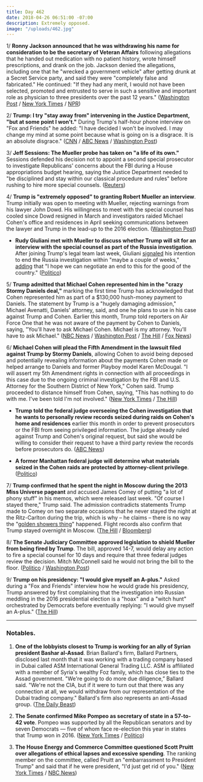 ```yaml
---
title: Day 462
date: 2018-04-26 06:51:00 -07:00
description: Extremely opposed.
image: "/uploads/462.jpg"
---
```


1/ **Ronny Jackson announced that he was withdrawing his name for consideration to be the secretary of Veteran Affairs** following allegations that he handed out medication with no patient history, wrote himself prescriptions, and drank on the job. Jackson denied the allegations, including one that he "wrecked a government vehicle" after getting drunk at a Secret Service party, and said they were "completely false and fabricated." He continued: "If they had any merit, I would not have been selected, promoted and entrusted to serve in such a sensitive and important role as physician to three presidents over the past 12 years." ([Washington Post](https://www.washingtonpost.com/politics/ronny-jackson-withdraws-as-trumps-nominee-to-lead-veterans-affairs/2018/04/26/5a343806-48f6-11e8-9072-f6d4bc32f223_story.html?utm_term=.2cee7e54650f) / [New York Times](https://www.nytimes.com/2018/04/26/us/politics/ronny-jackson-nomination-withdrawn.html) / [NPR](https://www.npr.org/2018/04/26/605471807/dr-ronny-jackson-withdraws-as-va-nominee))

2/ **Trump: I try "stay away from" intervening in the Justice Department, "but at some point I won't."** During Trump's half-hour phone interview on "Fox and Friends" he added: "I have decided I won't be involved. I may change my mind at some point because what is going on is a disgrace. It is an absolute disgrace." ([CNN](https://www.cnn.com/2018/04/26/politics/donald-trump-justice-department-fox-and-friends/index.html) / [ABC News](http://abcnews.go.com/Politics/trump-launches-attack-justice-department/story?id=54747212) / [Washington Post](https://www.washingtonpost.com/politics/trump-says-he-might-get-more-involved-in-managing-the-justice-department/2018/04/26/01ea09fe-4956-11e8-827e-190efaf1f1ee_story.html))

3/ **Jeff Sessions: The Mueller probe has taken on "a life of its own."** Sessions defended his decision not to appoint a second special prosecutor to investigate Republicans' concerns about the FBI during a House appropriations budget hearing, saying the Justice Department needed to "be disciplined and stay within our classical procedure and rules" before rushing to hire more special counsels. ([Reuters](https://www.reuters.com/article/us-usa-trump-russia-sessions/u-s-attorney-general-sessions-say-mueller-probe-has-taken-on-life-of-its-own-idUSKBN1HX30P))

4/ **Trump is "extremely opposed" to granting Robert Mueller an interview**. Trump initially was open to meeting with Mueller, rejecting warnings from his lawyer John Dowd. His willingness to meet with the special counsel has cooled since Dowd resigned in March and investigators raided Michael Cohen's office and residences in April seeking communications between the lawyer and Trump in the lead-up to the 2016 election. ([Washington Post](https://www.washingtonpost.com/politics/giuliani-reopens-negotiations-about-presidential-interview-with-mueller-but-cautions-special-counsel-that-trump-remains-resistant/2018/04/25/91ce79de-48a1-11e8-9072-f6d4bc32f223_story.html))

* **Rudy Giuliani met with Mueller to discuss whether Trump will sit for an interview with the special counsel as part of the Russia investigation**. After joining Trump's legal team last week, Giuliani [signaled](https://twitter.com/danabashcnn/status/987088249364639745) his intention to end the Russia investigation within "maybe a couple of weeks," [adding](https://www.washingtonpost.com/politics/trump-hires-giuliani-two-other-attorneys-amid-mounting-legal-turmoil-over-russia/2018/04/19/8346a7ca-4418-11e8-8569-26fda6b404c7_story.html) that "I hope we can negotiate an end to this for the good of the country." ([Politico](https://www.politico.com/story/2018/04/25/giuliani-mueller-trump-lawyer-555018))

5/ **Trump admitted that Michael Cohen represented him in the "crazy Stormy Daniels deal,"** marking the first time Trump has acknowledged that Cohen represented him as part of a $130,000 hush-money payment to Daniels. The statement by Trump is a "hugely damaging admission," Michael Avenatti, Daniels' attorney, said, and one he plans to use in his case against Trump and Cohen. Earlier this month, Trump told reporters on Air Force One that he was not aware of the payment by Cohen to Daniels, saying, "You'll have to ask Michael Cohen. Michael is my attorney. You'll have to ask Michael." ([NBC News](https://www.nbcnews.com/politics/donald-trump/trump-confirms-cohen-represented-him-crazy-stormy-daniels-deal-during-n869241) / [Washington Post](https://www.washingtonpost.com/politics/trump-says-for-first-time-that-cohen-represented-him-in-stormy-daniels-case/2018/04/26/43c48962-4951-11e8-827e-190efaf1f1ee_story.html) / [The Hill](http://thehill.com/blogs/blog-briefing-room/384974-stormy-daniels-attorney-trumps-comments-on-cohen-hugely-damaging) / [Fox News](http://insider.foxnews.com/2018/04/25/president-donald-trump-joins-fox-friends-thursday-exclusive-interview))

6/ **Michael Cohen will plead the Fifth Amendment in the lawsuit filed against Trump by Stormy Daniels**, allowing Cohen to avoid being deposed and potentially revealing information about the payments Cohen made or helped arrange to Daniels and former Playboy model Karen McDougal. "I will assert my 5th Amendment rights in connection with all proceedings in this case due to the ongoing criminal investigation by the FBI and U.S. Attorney for the Southern District of New York," Cohen said. Trump proceeded to distance himself from Cohen, saying, "This has nothing to do with me. I've been told I'm not involved." ([New York Times](https://www.nytimes.com/2018/04/25/nyregion/michael-cohen-stormy-daniels.html) / [The Hill](http://thehill.com/homenews/administration/384969-trump-on-cohen-nothing-to-do-with-me))

* **Trump told the federal judge overseeing the Cohen investigation that he wants to personally review records seized during raids on Cohen's home and residences** earlier this month in order to prevent prosecutors or the FBI from seeing privileged information. The judge already ruled against Trump and Cohen's original request, but said she would be willing to consider their request to have a third party review the records before prosecutors do. ([ABC News](http://abcnews.go.com/Politics/president-trump-personally-review-documents-cohen-case/story?id=54733796))

* **A former Manhattan federal judge will determine what materials seized in the Cohen raids are protected by attorney-client privilege**. ([Politico](https://www.politico.com/story/2018/04/26/special-master-michael-cohen-case-555952))

7/ **Trump confirmed that he spent the night in Moscow during the 2013 Miss Universe pageant** and accused James Comey of putting "a lot of phony stuff" in his memos, which were released last week. "Of course I stayed there," Trump said. The admission contradicts statements Trump made to Comey on two separate occasions that he never stayed the night at the Ritz-Carlton during the trip, which is why – he claims – there is no way the "[golden showers thing](https://whatthefuckjusthappenedtoday.com/2018/04/23/day-459/#1-flight-records-contradict-trumps-c)" happened. Flight records also confirm that Trump stayed overnight in Moscow. ([The Hill](http://thehill.com/homenews/administration/384970-trump-says-he-stayed-overnight-in-moscow-during-2013-trip) / [Bloomberg](https://www.bloomberg.com/news/articles/2018-04-23/flight-records-illuminate-mystery-of-trump-s-moscow-nights))

8/ **The Senate Judiciary Committee approved legislation to shield Mueller from being fired by Trump**. The bill, approved 14-7, would delay any action to fire a special counsel for 10 days and require that three federal judges review the decision. Mitch McConnell said he would not bring the bill to the floor. ([Politico](https://www.politico.com/story/2018/04/26/senate-panel-approves-bill-to-shield-mueller-from-trump-firing-555458) / [Washington Post](https://www.washingtonpost.com/news/politics/wp/2018/04/26/senate-judiciary-committee-backs-bill-to-protect-special-counsel-robert-s-mueller-iii-from-being-fired-by-president-trump/))

9/ **Trump on his presidency: "I would give myself an A-plus."** Asked during a "Fox and Friends" interview how he would grade his presidency, Trump answered by first complaining that the investigation into Russian meddling in the 2016 presidential election is a "hoax" and a "witch hunt" orchestrated by Democrats before eventually replying: "I would give myself an A-plus." ([The Hill](http://thehill.com/homenews/administration/384976-trump-gives-himself-an-a))

---

### Notables.

1. **One of the lobbyists closest to Trump is working for an ally of Syrian president Bashar al-Assad**. Brian Ballard's firm, Ballard Partners, disclosed last month that it was working with a trading company based in Dubai called ASM International General Trading LLC. ASM is affiliated with a member of Syria's wealthy Foz family, which has close ties to the Assad government. "We're going to do more due diligence,” Ballard said. "We're not the CIA, but if it were to turn out that there was any connection at all, we would withdraw from our representation of the Dubai trading company." Ballard's firm also represents an anti-Assad group. ([The Daily Beast](https://www.thedailybeast.com/top-trump-fundraiser-caught-working-for-assad-ally))

2. **The Senate confirmed Mike Pompeo as secretary of state in a 57-to-42 vote**. Pompeo was supported by all the Republican senators and by seven Democrats — five of whom face re-election this year in states that Trump won in 2016. ([New York Times](https://www.nytimes.com/2018/04/26/us/politics/mike-pompeo-secretary-of-state.html) / [Politico](https://www.politico.com/story/2018/04/26/pompeo-clears-key-senate-hurdle-to-be-secretary-of-state-555908))

3. **The House Energy and Commerce Committee questioned Scott Pruitt over allegations of ethical lapses and excessive spending**. The ranking member on the committee, called Pruitt an "embarrassment to President Trump" and said that if he were president, "I'd just get rid of you." ([New York Times](https://www.nytimes.com/2018/04/26/climate/scott-pruitt-congress-hearing.html) / [NBC News](https://www.nbcnews.com/politics/congress/democrats-excoriate-epa-administrator-scott-pruitt-over-lavish-spending-n869271))
